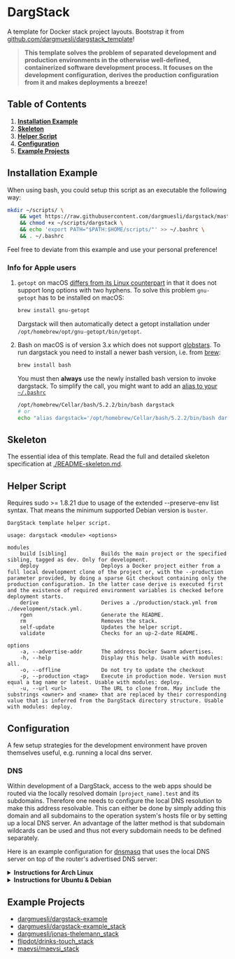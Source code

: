 # DargStack

A template for Docker stack project layouts.
Bootstrap it from [github.com/dargmuesli/dargstack_template](https://github.com/dargmuesli/dargstack_template)!

> **This template solves the problem of separated development and production environments in the otherwise well-defined, containerized software development process.
> It focuses on the development configuration, derives the production configuration from it and makes deployments a breeze!**


## Table of Contents

1. **[Installation Example](#installation-example)**
1. **[Skeleton](#skeleton)**
1. **[Helper Script](#helper-script)**
1. **[Configuration](#configuration)**
1. **[Example Projects](#example-projects)**


## Installation Example

When using bash, you could setup this script as an executable the following way:

```bash
mkdir ~/scripts/ \
    && wget https://raw.githubusercontent.com/dargmuesli/dargstack/master/src/dargstack -O ~/scripts/dargstack \
    && chmod +x ~/scripts/dargstack \
    && echo 'export PATH="$PATH:$HOME/scripts/"' >> ~/.bashrc \
    && . ~/.bashrc
```

Feel free to deviate from this example and use your personal preference!

### Info for Apple users

1. `getopt` on macOS [differs from its Linux counterpart](https://en.wikipedia.org/wiki/Getopt#Extensions) in that it does not support long options with two hyphens.
To solve this problem `gnu-getopt` has to be installed on macOS:
    ```sh
    brew install gnu-getopt
    ```
    Dargstack will then automatically detect a getopt installation under `/opt/homebrew/opt/gnu-getopt/bin/getopt`.

2. Bash on macOS is of version 3.x which does not support [globstars](https://www.gnu.org/software/bash/manual/html_node/The-Shopt-Builtin.html).
To run dargstack you need to install a newer bash version, i.e. from [brew](https://brew.sh/):

    ```sh
    brew install bash
    ```

    You must then **always** use the newly installed bash version to invoke dargstack. To simplify the call, you might want to add an [alias to your `~/.bashrc`](https://wiki.ubuntuusers.de/alias/)

    ```sh
    /opt/homebrew/Cellar/bash/5.2.2/bin/bash dargstack
    # or
    echo "alias dargstack='/opt/homebrew/Cellar/bash/5.2.2/bin/bash dargstack'" >> ~/.bashrc
    ```


## Skeleton

The essential idea of this template.
Read the full and detailed skeleton specification at [./README-skeleton.md](./README-skeleton.md).


## Helper Script

Requires sudo >= 1.8.21 due to usage of the extended --preserve-env list syntax.
That means the minimum supported Debian version is `buster`.

```
DargStack template helper script.

usage: dargstack <module> <options>

modules
    build [sibling]           Builds the main project or the specified sibling, tagged as dev. Only for development.
    deploy                    Deploys a Docker project either from a full local development clone of the project or, with the --production parameter provided, by doing a sparse Git checkout containing only the production configuration. In the latter case derive is executed first and the existence of required environment variables is checked before deployment starts.
    derive                    Derives a ./production/stack.yml from ./development/stack.yml.
    rgen                      Generate the README.
    rm                        Removes the stack.
    self-update               Updates the helper script.
    validate                  Checks for an up-2-date README.

options
    -a, --advertise-addr      The address Docker Swarm advertises.
    -h, --help                Display this help. Usable with modules: all.
    -o, --offline             Do not try to update the checkout
    -p, --production <tag>    Execute in production mode. Version must equal a tag name or latest. Usable with modules: deploy.
    -u, --url <url>           The URL to clone from. May include the substrings <owner> and <name> that are replaced by their corresponding value that is inferred from the DargStack directory structure. Usable with modules: deploy.
```


## Configuration

A few setup strategies for the development environment have proven themselves useful, e.g. running a local dns server.


### DNS

Within development of a DargStack, access to the web apps should be routed via the locally resolved domain `[project_name].test` and its subdomains.
Therefore one needs to configure the local DNS resolution to make this address resolvable.
This can either be done by simply adding this domain and all subdomains to the operation system's hosts file or by setting up a local DNS server.
An advantage of the latter method is that subdomain wildcards can be used and thus not every subdomain needs to be defined separately.

Here is an example configuration for [dnsmasq](https://en.wikipedia.org/wiki/Dnsmasq) that uses the local DNS server on top of the router's advertised DNS server:

<details>
  <summary><b>Instructions for Arch Linux</b></summary>

  `/etc/dnsmasq.conf`
  ```env
  # Files to read resolv configuration from.
  conf-file=/etc/dnsmasq-openresolv.conf
  resolv-file=/etc/dnsmasq-resolv.conf

  # Limit to machine-wide requests.
  listen-address=::1,127.0.0.1

  # Wildcard DNS.
  address=/.test/127.0.0.1

  # Enable logging (systemctl status dnsmasq).
  #log-queries
  ```

  `/etc/NetworkManager/NetworkManager.conf`
  ```env
  [main]

  # Don't touch `/etc/resolv.conf`.
  rc-manager=resolvconf
  ```

  `/etc/resolvconf.conf`
  ```env
  # Limit to machine-wide requests.
  name_servers="::1 127.0.0.1"

  # Files to output resolv configuration to.
  dnsmasq_conf=/etc/dnsmasq-openresolv.conf
  dnsmasq_resolv=/etc/dnsmasq-resolv.conf
  ```

  Then run `sudo resolvconf -u`!
</details>

<details>
  <summary><b>Instructions for Ubuntu & Debian</b></summary>

  `/etc/dnsmasq.conf`
  ```env
  # Files to read resolv configuration from.
  resolv-file=/etc/resolvconf/resolv.conf.d/original

  # Limit to machine-wide requests.
  listen-address=::1,127.0.0.1

  # Wildcard DNS.
  address=/.test/127.0.0.1

  # Enable logging (systemctl status dnsmasq).
  #log-queries
  ```

  `/etc/NetworkManager/NetworkManager.conf`
  ```env
  [main]

  # Don't touch `/etc/resolv.conf`.
  rc-manager=resolvconf
  systemd-resolved=false # for Ubuntu and Debian
  ```

  `/etc/resolvconf/resolv.conf.d/head`
  ```env
  nameserver=::1
  nameserver=127.0.0.1
  ```

  ---

  If on [WSL](https://docs.microsoft.com/en-us/windows/wsl/install):

  `/etc/wsl.conf`
  ```env
  [network]
  generateResolvConf = false

  [boot]
  command="dpkg-reconfigure --frontend=noninteractive resolvconf && resolvconf -u && service docker start && service dnsmasq start && service resolvconf start"
  ```
</details>


## Example Projects

- [dargmuesli/dargstack-example](https://github.com/dargmuesli/dargstack-example/)
- [dargmuesli/dargstack-example_stack](https://github.com/dargmuesli/dargstack-example_stack/)
- [dargmuesli/jonas-thelemann_stack](https://github.com/dargmuesli/jonas-thelemann_stack/)
- [flipdot/drinks-touch_stack](https://github.com/flipdot/drinks-touch_stack/)
- [maevsi/maevsi_stack](https://github.com/maevsi/maevsi_stack/)
